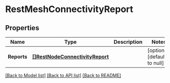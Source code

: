 # RestMeshConnectivityReport

## Properties
Name | Type | Description | Notes
------------ | ------------- | ------------- | -------------
**Reports** | [**[]RestNodeConnectivityReport**](RestNodeConnectivityReport.md) |  | [optional] [default to null]

[[Back to Model list]](../README.md#documentation-for-models) [[Back to API list]](../README.md#documentation-for-api-endpoints) [[Back to README]](../README.md)

